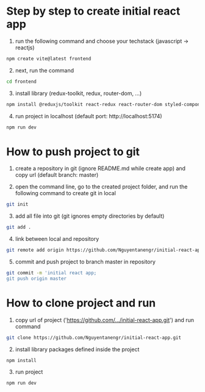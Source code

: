 # Step by step to create initial react app

 1. run the following command and choose your techstack (javascript -> reactjs)
```sh
npm create vite@latest frontend 
```

 2. next, run the command
```sh
cd frontend
```

 3. install library (redux-toolkit, redux, router-dom, ...)
```sh
npm install @reduxjs/toolkit react-redux react-router-dom styled-components react-icon
```

 4. run project in localhost (default port: http://localhost:5174)
```sh
npm run dev
```

# How to push project to git

 1. create a repository in git (ignore README.md while create app) and copy url (default branch: master)

 2. open the command line, go to the created project folder, and run the following command to create git in local
```sh
git init
```

 3. add all file into git (git ignores empty directories by default)
```sh
git add .
```

 4. link between local and repository
```sh
git remote add origin https://github.com/Nguyentanengr/initial-react-app.git
```

 5. commit and push project to branch master in repository
```sh
git commit -m 'initial react app;
git push origin master
```

# How to clone project and run

 1. copy url of project ('https://github.com/.../initial-react-app.git') and run command
```sh
git clone https://github.com/Nguyentanengr/initial-react-app.git
```

 2. install library packages defined inside the project
```sh
npm install 
```

 3. run project 
```sh
npm run dev
```

